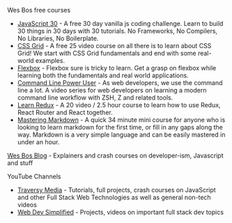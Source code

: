 Wes Bos free courses
- [JavaScript 30](https://javaScript30.com) - A free 30 day vanilla js coding challenge. Learn to build 30 things in 30 days with 30 tutorials. No Frameworks, No Compilers, No Libraries, No Boilerplate.
- [CSS Grid](https://cssgrid.io) - A free 25 video course on all there is to learn about CSS Grid! We start with CSS Grid fundamentals and end with some real-world examples.
- [Flexbox](https://flexbox.io) - Flexbox sure is tricky to learn. Get a grasp on flexbox while learning both the fundamentals and real world applications.
- [Command Line Power User](https://commandlinepoweruser.com) - As web developers, we use the command line a lot. A video series for web developers on learning a modern command line workflow with ZSH, Z and related tools.
- [Learn Redux](https://learnredux.com) - A 20 video / 2.5 hour course to learn how to use Redux, React Router and React together.
- [Mastering Markdown](https://masteringmarkdown.com) - A quick 34 minute mini course for anyone who is looking to learn markdown for the first time, or fill in any gaps along the way. Markdown is a very simple language and can be easily mastered in under an hour.

[Wes Bos Blog](https://wesbos.com/blog) - Explainers and crash courses on developer-ism, Javascript and stuff

YouTube Channels

- [Traversy Media](https://www.youtube.com/user/TechGuyWeb) - Tutorials, full projects, crash courses on JavaScript and other Full Stack Web Technologies as well as general non-tech videos
- [Web Dev Simplified](https://www.youtube.com/channel/UCFbNIlppjAuEX4znoulh0Cw) - Projects, videos on important full stack dev topics
